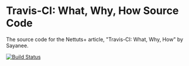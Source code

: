 # Travis-CI: What, Why, How Source Code

The source code for the Nettuts+ article, "Travis-CI: What, Why, How" by Sayanee.

[![Build Status](https://travis-ci.org/yongleejia/travistest.svg)](https://travis-ci.org/yongleejia/travistest)
